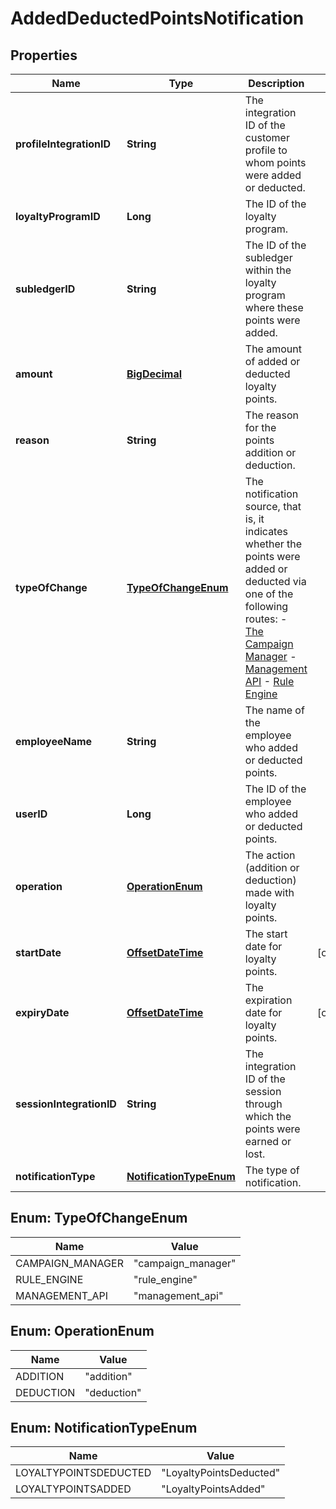 

# AddedDeductedPointsNotification

## Properties

Name | Type | Description | Notes
------------ | ------------- | ------------- | -------------
**profileIntegrationID** | **String** | The integration ID of the customer profile to whom points were added or deducted. | 
**loyaltyProgramID** | **Long** | The ID of the loyalty program. | 
**subledgerID** | **String** | The ID of the subledger within the loyalty program where these points were added. | 
**amount** | [**BigDecimal**](BigDecimal.md) | The amount of added or deducted loyalty points. | 
**reason** | **String** | The reason for the points addition or deduction. | 
**typeOfChange** | [**TypeOfChangeEnum**](#TypeOfChangeEnum) | The notification source, that is, it indicates whether the points were added or deducted via one of the following routes:  - [The Campaign Manager](/docs/product/getting-started)  - [Management API](/management-api#tag/Loyalty)  - [Rule Engine](/docs/product/applications/evaluation-order-for-rules-and-filters)  | 
**employeeName** | **String** | The name of the employee who added or deducted points. | 
**userID** | **Long** | The ID of the employee who added or deducted points. | 
**operation** | [**OperationEnum**](#OperationEnum) | The action (addition or deduction) made with loyalty points. | 
**startDate** | [**OffsetDateTime**](OffsetDateTime.md) | The start date for loyalty points. |  [optional]
**expiryDate** | [**OffsetDateTime**](OffsetDateTime.md) | The expiration date for loyalty points. |  [optional]
**sessionIntegrationID** | **String** | The integration ID of the session through which the points were earned or lost. | 
**notificationType** | [**NotificationTypeEnum**](#NotificationTypeEnum) | The type of notification. | 



## Enum: TypeOfChangeEnum

Name | Value
---- | -----
CAMPAIGN_MANAGER | &quot;campaign_manager&quot;
RULE_ENGINE | &quot;rule_engine&quot;
MANAGEMENT_API | &quot;management_api&quot;



## Enum: OperationEnum

Name | Value
---- | -----
ADDITION | &quot;addition&quot;
DEDUCTION | &quot;deduction&quot;



## Enum: NotificationTypeEnum

Name | Value
---- | -----
LOYALTYPOINTSDEDUCTED | &quot;LoyaltyPointsDeducted&quot;
LOYALTYPOINTSADDED | &quot;LoyaltyPointsAdded&quot;



